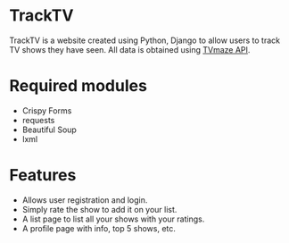# TrackTV
TrackTV is a website created using Python, Django to allow users to track TV shows they have seen. All data is obtained using [TVmaze API](http://www.tvmaze.com/api).

# Required modules
- Crispy Forms
- requests
- Beautiful Soup
- lxml

# Features
- Allows user registration and login.
- Simply rate the show to add it on your list.
- A list page to list all your shows with your ratings.
- A profile page with info, top 5 shows, etc.
